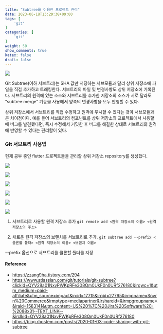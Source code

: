 ```yaml
---
title: "Subtree를 이용한 프로젝트 관리"
date: 2023-06-18T13:29:38+09:00
tags: [
    'git'
]
categories: [
    'git'
]
weight: 50
show_comments: true
katex: false
draft: false
---
```


![](https://velog.velcdn.com/images/sirius506775/post/8e762ea4-4499-4f9a-9095-2df87a75fc9c/image.png)


Git Subtree(이하 서브트리)는 SHA 값만 저장하는 서브모듈과 달리 상위 저장소에 파일을 직접 추가하고 트래킹한다. 서브트리의 파일 및 변경사항도 상위 저장소에 기록된다. 
서브트리의 원격에 있는 소스와 서브트리를 추가한 저장소의 소스가 서로 달라도 “subtree merge” 기능을 사용해서 양쪽의 변경사항을 모두 반영할 수 있다.

상위 저장소에서 서브트리를 직접 수정하고 원격에 푸시할 수 있다는 것이 서브모듈과 큰 차이점이다. 예를 들어 서브트리의 컴포넌트를 상위 저장소의 프로젝트에서 사용할 때 버그를 발견했다면, 즉시 수정해서 커밋한 후 버그를 해결한 상태로 서브트리의 원격에 반영할 수 있다는 편리함이 있다.

### Git 서브트리 사용법
현재 공부 중인 flutter 프로젝트들을 관리할 상위 저장소 repository를 생성했다. 

![](https://velog.velcdn.com/images/sirius506775/post/9d59006a-9bfc-497b-ab99-4b6a74117691/image.png)

![](https://velog.velcdn.com/images/sirius506775/post/387b66b9-fd7d-4966-9376-5e57d4c394c2/image.png)

![](https://velog.velcdn.com/images/sirius506775/post/27adcc69-baf9-4a72-8493-7d5098342733/image.png)

![](https://velog.velcdn.com/images/sirius506775/post/ae5fa475-d37a-43b8-ac77-fde41640424e/image.png)

![](https://velog.velcdn.com/images/sirius506775/post/71afaf95-1dd4-48e9-8f82-ff1c384bff30/image.png)

![](https://velog.velcdn.com/images/sirius506775/post/f56d91ce-dc83-4ca3-96f0-7b07566b31df/image.png)


1. 서브트리로 사용할 원격 저장소 추가
`git remote add <원격 저장소의 이름> <원격 저장소의 주소>`

2. 새로운 원격 저장소의 브랜치를 서브트리로 추가.
`git subtree add --prefix <클론할 폴더> <원격 저장소의 이름> <브랜치 이름>`

--prefix 옵션으로 서브트리를 클론할 폴더를 지정


#### Reference 
- https://zzang9ha.tistory.com/294
- https://www.atlassian.com/git/tutorials/git-subtree?clickid=QYV28a01NxyPWKpRFe308Qm0UkF0n0URf276180&irgwc=1&utm_medium=paid-affiliate&utm_source=impact&ircid=17715&irpid=27795&irmpname=Sovrn%20Commerce&irmptype=mediapartner&irshareid=&irmpgroupname=&iraid=1583141&utm_content=US%20%7C%20Jira%20Software%20-%2088x31--TEXT_LINK--&irclkid=QYV28a01NxyPWKpRFe308Qm0UkF0n0URf276180
- https://blog.rhostem.com/posts/2020-01-03-code-sharing-with-git-subtree